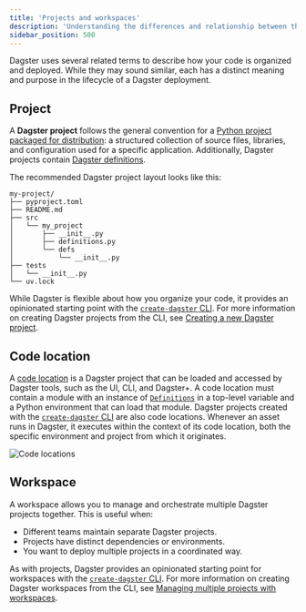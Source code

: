 ```yaml
---
title: 'Projects and workspaces'
description: 'Understanding the differences and relationship between the projects, workspaces and code locations'
sidebar_position: 500
---
```


Dagster uses several related terms to describe how your code is organized and deployed. While they may sound similar, each has a distinct meaning and purpose in the lifecycle of a Dagster deployment.

## Project

A **Dagster project** follows the general convention for a [Python project packaged for distribution](https://packaging.python.org/en/latest/tutorials/packaging-projects/): a structured collection of source files, libraries, and configuration used for a specific application. Additionally, Dagster projects contain [Dagster definitions](https://docs.dagster.io/api/dagster/definitions).

The recommended Dagster project layout looks like this:

```
my-project/
├── pyproject.toml
├── README.md
├── src
│   └── my_project
│       ├── __init__.py
│       ├── definitions.py
│       └── defs
│           └── __init__.py
├── tests
│   └── __init__.py
└── uv.lock
```

While Dagster is flexible about how you organize your code, it provides an opinionated starting point with the [`create-dagster` CLI](/api/clis/create-dagster). For more information on creating Dagster projects from the CLI, see [Creating a new Dagster project](/guides/build/projects/creating-a-new-project).

## Code location

A [code location](/deployment/code-locations) is a Dagster project that can be loaded and accessed by Dagster tools, such as the UI, CLI, and Dagster+. A code location must contain a module with an instance of [`Definitions`](/api/dagster/definitions#dagster.Definitions) in a top-level variable and a Python environment that can load that module. Dagster projects created with the [`create-dagster` CLI](/api/clis/create-dagster) are also code locations. Whenever an asset runs in Dagster, it executes within the context of its code location, both the specific environment and project from which it originates.

![Code locations](/images/guides/deploy/code-locations/code-locations.png)

## Workspace

A workspace allows you to manage and orchestrate multiple Dagster projects together. This is useful when:

- Different teams maintain separate Dagster projects.
- Projects have distinct dependencies or environments.
- You want to deploy multiple projects in a coordinated way.


As with projects, Dagster provides an opinionated starting point for workspaces with the [`create-dagster` CLI](/api/clis/create-dagster). For more information on creating Dagster workspaces from the CLI, see [Managing multiple projects with workspaces](/guides/build/projects/multiple-projects).
